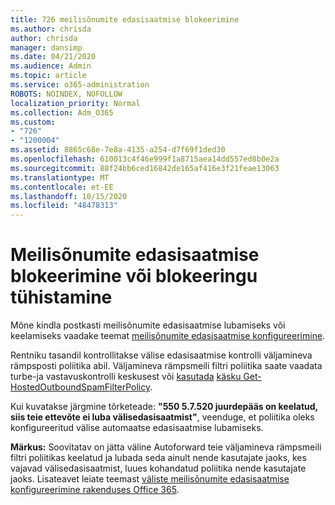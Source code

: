 ```yaml
---
title: 726 meilisõnumite edasisaatmise blokeerimine
ms.author: chrisda
author: chrisda
manager: dansimp
ms.date: 04/21/2020
ms.audience: Admin
ms.topic: article
ms.service: o365-administration
ROBOTS: NOINDEX, NOFOLLOW
localization_priority: Normal
ms.collection: Adm_O365
ms.custom:
- "726"
- "1200004"
ms.assetid: 8865c68e-7e8a-4135-a254-d7f69f1ded30
ms.openlocfilehash: 610013c4f46e999f1a8715aea14dd557ed8b0e2a
ms.sourcegitcommit: 88f24bb6ced16842de165af416e3f21feae13063
ms.translationtype: MT
ms.contentlocale: et-EE
ms.lasthandoff: 10/15/2020
ms.locfileid: "48478313"
---
```

# <a name="blocking-or-unblocking-email-forwarding"></a>Meilisõnumite edasisaatmise blokeerimine või blokeeringu tühistamine

Mõne kindla postkasti meilisõnumite edasisaatmise lubamiseks või keelamiseks vaadake teemat [meilisõnumite edasisaatmise konfigureerimine](https://docs.microsoft.com/microsoft-365/admin/email/configure-email-forwarding).

Rentniku tasandil kontrollitakse välise edasisaatmise kontrolli väljamineva rämpsposti poliitika abil. Väljamineva rämpsmeili filtri poliitika saate vaadata turbe-ja vastavuskontrolli keskusest või [kasutada](https://protection.office.com/antispam) [käsku Get-HostedOutboundSpamFilterPolicy](https://docs.microsoft.com/powershell/module/exchange/get-hostedoutboundspamfilterpolicy).

Kui kuvatakse järgmine tõrketeade: **"550 5.7.520 juurdepääs on keelatud, siis teie ettevõte ei luba välisedasisaatmist"**, veenduge, et poliitika oleks konfigureeritud välise automaatse edasisaatmise lubamiseks.

**Märkus:** Soovitatav on jätta väline Autoforward teie väljamineva rämpsmeili filtri poliitikas keelatud ja lubada seda ainult nende kasutajate jaoks, kes vajavad välisedasisaatmist, luues kohandatud poliitika nende kasutajate jaoks. Lisateavet leiate teemast [väliste meilisõnumite edasisaatmise konfigureerimine rakenduses Office 365](https://docs.microsoft.com/microsoft-365/security/office-365-security/external-email-forwarding).